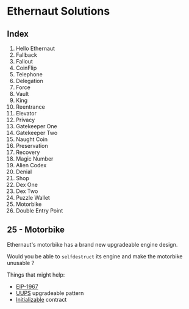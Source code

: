 # Ethernaut Solutions

## Index
1. Hello Ethernaut
2. Fallback
3. Fallout
4. CoinFlip
5. Telephone
6. Delegation
7. Force
8. Vault
9. King
10. Reentrance
11. Elevator
12. Privacy
13. Gatekeeper One
14. Gatekeeper Two
15. Naught Coin
16. Preservation
17. Recovery
18. Magic Number
19. Alien Codex
20. Denial
21. Shop
22. Dex One
23. Dex Two
24. Puzzle Wallet
25. Motorbike
26. Double Entry Point


## 25 - Motorbike

Ethernaut's motorbike has a brand new upgradeable engine design.

Would you be able to ```selfdestruct``` its engine and make the motorbike unusable ?

Things that might help:

* [EIP-1967](https://eips.ethereum.org/EIPS/eip-1967)
* [UUPS](https://forum.openzeppelin.com/t/uups-proxies-tutorial-solidity-javascript/7786) upgradeable pattern
* [Initializable](https://github.com/OpenZeppelin/openzeppelin-upgrades/blob/master/packages/core/contracts/Initializable.sol
) contract
